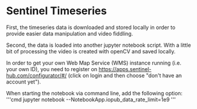 # Sentinel Timeseries

First, the timeseries data is downloaded and stored locally in order to provide easier data manipulation and video fiddling.

Second, the data is loaded into another jupyter notebook script. With a little bit of processing the video is created with openCV and saved locally.

In order to get your own Web Map Service (WMS) instance running (i.e. your own ID), you need to register on https://apps.sentinel-hub.com/configurator/#/ (click on login and then choose "don't have an account yet").

When starting the notebook via command line, add the following option:
'''cmd
jupyter notebook --NotebookApp.iopub_data_rate_limit=1e9
'''
